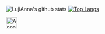 
![LujiAnna's github stats](https://github-readme-stats.vercel.app/api?username=LujiAnna&show_icons=true&theme=bear)
[![Top Langs](https://github-readme-stats.vercel.app/api/top-langs/?username=LujiAnna&layout=compact)](https://github.com/LujiAnna/github-readme-stats) 

<a href="https://dev.to/lujianna">
  <img src="https://d2fltix0v2e0sb.cloudfront.net/dev-badge.svg" alt="Anna 's DEV Community Profile" height="30" width="30">
</a>
